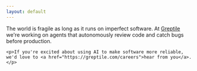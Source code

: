 ```yaml
---
layout: default
---
```

<section id="about">
    <p>The world is fragile as long as it runs on imperfect software. At <a href="https://greptile.com">Greptile</a> we're working on agents that autonomously review code and catch bugs before production.</p>

    <p>If you're excited about using AI to make software more reliable, we'd love to <a href="https://greptile.com/careers">hear from you</a>.</p>

